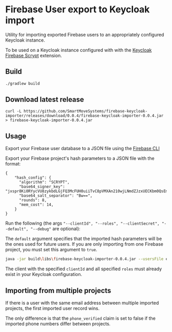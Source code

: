 # Firebase User export to Keycloak import

Utility for importing exported Firebase users to an appropriately configured Keycloak instance.

To be used on a Keycloak instance configured with with the [Keycloak Firebase Scrypt](https://github.com/SmartMoveSystems/keycloak-firebase-scrypt) extension.

## Build

```bash
./gradlew build
```

## Download latest release

```
curl -L https://github.com/SmartMoveSystems/firebase-keycloak-importer/releases/download/0.0.4/firebase-keycloak-importer-0.0.4.jar > firebase-keycloak-importer-0.0.4.jar
```

## Usage

Export your Firebase user database to a JSON file using the [Firebase CLI](https://firebase.google.com/docs/cli/auth)

Export your Firebase project's hash parameters to a JSON file with the format:

```
{
    "hash_config": {
      "algorithm": "SCRYPT",
      "base64_signer_key": "jxspr8Ki0RYycVU8zykbdLGjFQ3McFUH0uiiTvC8pVMXAn210wjLNmdZJzxUECKbm0QsEmYUSDzZvpjeJ9WmXA==",
      "base64_salt_separator": "Bw==",
      "rounds": 8,
      "mem_cost": 14,
    }
}
```

Run the following (the args `"--clientId", "--roles", "--clientSecret", "--default", "--debug"` are optional):

The `default` argument specifies that the imported hash parameters will be the ones used for future users. 
If you are only importing from one Firebase project, you must set this argument to `true`.

```bash
java -jar build\libs\firebase-keycloak-importer-0.0.4.jar --usersFile example_users.json --hashParamsFile example_hash_config.json --adminUser support@smartmovetaxis.com --adminPassword admin --realm smartmove --serverUrl http://localhost:8080/auth --default true --debug
```

The client with the specified `clientId` and all specified `roles` must already exist in your Keycloak configuration.

## Importing from multiple projects

If there is a user with the same email address between multiple imported projects, the first imported user record wins.

The only difference is that the `phone_verified` claim is set to false if the imported phone numbers differ between projects.